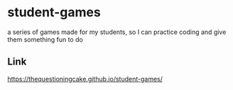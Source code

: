 # student-games
a series of games made for my students, so I can practice coding and give them something fun to do

## Link
https://thequestioningcake.github.io/student-games/
